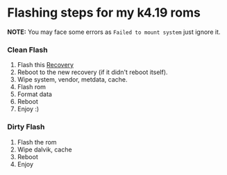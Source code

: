 # Flashing steps for my k4.19 roms

**NOTE:** You may face some errors as `Failed to mount system` just ignore it.

### Clean Flash

1. Flash this [Recovery](https://sourceforge.net/projects/lc-dev/files/lavender/TWRP-recovery-erofs-dynamic-partitions-230713.img/download)
2. Reboot to the new recovery (if it didn't reboot itself).
3. Wipe system, vendor, metdata, cache.
4. Flash rom
5. Format data
6. Reboot
7. Enjoy :)

### Dirty Flash

1. Flash the rom
2. Wipe dalvik, cache
3. Reboot
4. Enjoy
